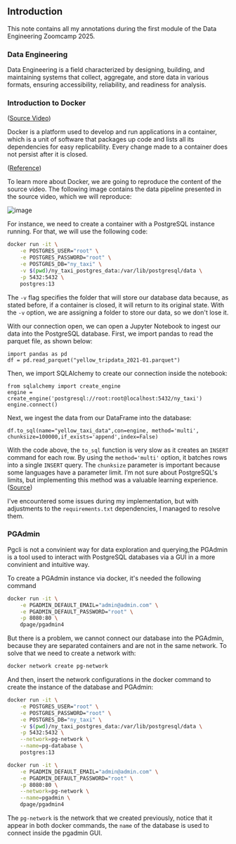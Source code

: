 ## Introduction

This note contains all my annotations during the first module of the Data Engineering Zoomcamp 2025.

### Data Engineering
Data Engineering is a field characterized by designing, building, and maintaining systems that collect, aggregate, and store data in various formats, ensuring accessibility, reliability, and readiness for analysis.

### Introduction to Docker

([Source Video](https://www.youtube.com/watch?v=EYNwNlOrpr0&list=PL3MmuxUbc_hJed7dXYoJw8DoCuVHhGEQb&index=4))

Docker is a platform used to develop and run applications in a container, which is a unit of software that packages up code and lists all its dependencies for easy replicability. Every change made to a container does not persist after it is closed.

([Reference](https://www.docker.com/resources/what-container/))

To learn more about Docker, we are going to reproduce the content of the source video. The following image contains the data pipeline presented in the source video, which we will reproduce:

![image](\images\data_pipeline.png)


For instance, we need to create a container with a PostgreSQL instance running. For that, we will use the following code:

```bash
docker run -it \
    -e POSTGRES_USER="root" \
    -e POSTGRES_PASSWORD="root" \
    -e POSTGRES_DB="ny_taxi" \
    -v $(pwd)/ny_taxi_postgres_data:/var/lib/postgresql/data \
    -p 5432:5432 \
    postgres:13
```

The `-v` flag specifies the folder that will store our database data because, as stated before, if a container is closed, it will return to its original state. With the `-v` option, we are assigning a folder to store our data, so we don't lose it.

With our connection open, we can open a Jupyter Notebook to ingest our data into the PostgreSQL database. First, we import pandas to read the parquet file, as shown below:

```Jupyter Notebook
import pandas as pd
df = pd.read_parquet("yellow_tripdata_2021-01.parquet")
```

Then, we import SQLAlchemy to create our connection inside the notebook:

```Jupyter Notebook
from sqlalchemy import create_engine
engine = create_engine('postgresql://root:root@localhost:5432/ny_taxi')
engine.connect()
```

Next, we ingest the data from our DataFrame into the database:

```Jupyter Notebook
df.to_sql(name="yellow_taxi_data",con=engine, method='multi', chunksize=100000,if_exists='append',index=False)
```
With the code above, the `to_sql` function is very slow as it creates an `INSERT` command for each row. By using the `method='multi'` option, it batches rows into a single `INSERT` query. The `chunksize` parameter is important because some languages have a parameter limit. I’m not sure about PostgreSQL's limits, but implementing this method was a valuable learning experience.
([Source](https://stackoverflow.com/questions/29706278/python-pandas-to-sql-with-sqlalchemy-how-to-speed-up-exporting-to-ms-sql))

I've encountered some issues during my implementation, but with adjustments to the `requirements.txt` dependencies, I managed to resolve them.

### PGAdmin

Pgcli is not a convinient way for data exploration and querying,the PGAdmin is a tool used to interact with PostgreSQL databases via a GUI in a more convinient and intuitive way.

To create a PGAdmin instance via docker, it's needed the following command

```bash
docker run -it \
    -e PGADMIN_DEFAULT_EMAIL="admin@admin.com" \
    -e PGADMIN_DEFAULT_PASSWORD="root" \
    -p 8080:80 \
    dpage/pgadmin4
```
But there is a problem, we cannot connect our database into the PGAdmin, because they are separated containers and are not in the same network. To solve that we need to create a network with:

```bash
docker network create pg-network
```
And then, insert the network configurations in the docker command to create the instance of the database and PGAdmin:

```bash
docker run -it \
    -e POSTGRES_USER="root" \
    -e POSTGRES_PASSWORD="root" \
    -e POSTGRES_DB="ny_taxi" \
    -v $(pwd)/ny_taxi_postgres_data:/var/lib/postgresql/data \
    -p 5432:5432 \
    --network=pg-network \
    --name=pg-database \
    postgres:13
```
```bash
docker run -it \
    -e PGADMIN_DEFAULT_EMAIL="admin@admin.com" \
    -e PGADMIN_DEFAULT_PASSWORD="root" \
    -p 8080:80 \
    --network=pg-network \
    --name=pgadmin \
    dpage/pgadmin4
```

The `pg-network` is the network that we created previously, notice that it appear in both docker commands, the `name` of the database is used to connect inside the pgadmin GUI.